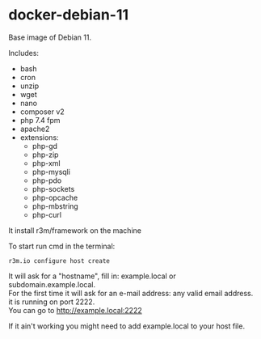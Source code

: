 # docker-debian-11

Base image of Debian 11.

Includes:
- bash
- cron
- unzip
- wget
- nano
- composer v2
- php 7.4 fpm
- apache2
- extensions:
  - php-gd 
  - php-zip 
  - php-xml 
  - php-mysqli 
  - php-pdo 
  - php-sockets 
  - php-opcache 
  - php-mbstring 
  - php-curl

It install r3m/framework on the machine

To start run cmd in the terminal:  

`r3m.io configure host create`  

It will ask for a "hostname", fill in: example.local or subdomain.example.local.  
For the first time it will ask for an e-mail address: any valid email address.  
it is running on port 2222.  
You can go to http://example.local:2222

If it ain't working you might need to add example.local to your host file.
